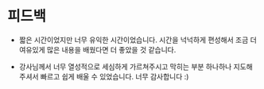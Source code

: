 # 피드백

- 짧은 시간이었지만 너무 유익한 시간이었습니다. 시간을 넉넉하게 편성해서 조금 더 여유있게 많은 내용을 배웠다면 더 좋았을 것 같습니다. 

- 강사님께서 너무 열성적으로 세심하게 가르쳐주시고 막히는 부분 하나하나 지도해주셔서 빠르고 쉽게 배울 수 있었습니다. 너무 감사합니다 :)